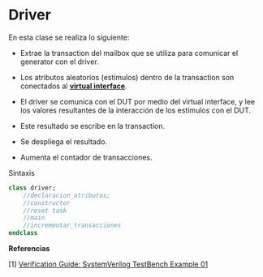 # Driver

En esta clase se realiza lo siguiente:

- Extrae la transaction del mailbox que se utiliza para comunicar el generator con el driver.

- Los atributos aleatorios (estímulos) dentro de la transaction son conectados al [**virtual interface**](virtual_interface.md).

- El driver se comunica con el DUT por medio del virtual interface, y lee los valores resultantes de la interacción de los estímulos con el DUT. 

- Este resultado se escribe en la transaction.

- Se despliega el resultado.

- Aumenta el contador de transacciones.

  

Sintaxis

```systemverilog
class driver;
    //declaracion_atributos;
    //constructor
    //reset task
    //main
    //incrementar_transacciones   
endclass
```



**Referencias**

[1] [Verification Guide: SystemVerilog TestBench Example 01](https://verificationguide.com/systemverilog-examples/systemverilog-testbench-example-01/)
